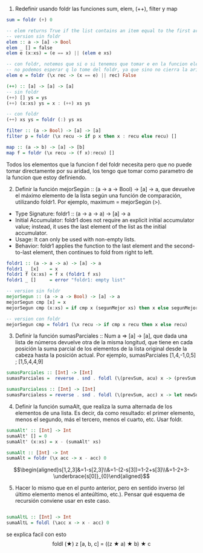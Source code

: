 1) Redefinir usando foldr las funciones sum, elem, (++), filter y map


```haskell
sum = foldr (+) 0
```

```haskell
-- elem returns True if the list contains an item equal to the first argument
-- version sin foldr
elem :: a -> [a] -> Bool
elem _ [] = false
elem e (x:xs) = (e == x) || (elem e xs)

-- con foldr, notemos que si o si tenemos que tomar e en la funcion elem,
-- no podemos esperar q lo tome del foldr, ya que sino no cierra la aridad de f
elem e = foldr (\x rec -> (x == e) || rec) False
```

```haskell
(++) :: [a] -> [a] -> [a]
-- sin foldr
(++) [] ys = ys
(++) (x:xs) ys = x : (++) xs ys

-- con foldr
(++) xs ys = foldr (:) ys xs
```

```haskell
filter :: (a -> Bool) -> [a] -> [a]
filter p = foldr (\x recu -> if p x then x : recu else recu) []
```

```haskell
map :: (a -> b) -> [a] -> [b]
map f = foldr (\x recu -> (f x):recu) []
```

Todos los elementos que la funcion f del foldr necesita pero que no puede tomar directamente por su aridad, los tengo que tomar como parametro de la funcion que estoy definiendo.


2) Definir la función mejorSegún :: (a -> a -> Bool) -> [a] -> a, que devuelve el máximo elemento
de la lista según una función de comparación, utilizando foldr1. Por ejemplo, maximum = mejorSegún
(>).


- Type Signature: foldr1 :: (a -> a -> a) -> [a] -> a
- Initial Accumulator: foldr1 does not require an explicit initial accumulator value; instead, it uses the last element of the list as the initial accumulator.
- Usage: It can only be used with non-empty lists.
- Behavior: foldr1 applies the function to the last element and the second-to-last element, then continues to fold from right to left.

```haskell
foldr1 :: (a -> a -> a) -> [a] -> a
foldr1 _ [x]    = x
foldr1 f (x:xs) = f x (foldr1 f xs)
foldr1 _ []     = error "foldr1: empty list"
```


```haskell
-- version sin foldr
mejorSegun :: (a -> a -> Bool) -> [a] -> a
mejorSegun cmp [x] = x
mejorSegun cmp (x:xs) = if cmp x (segunMejor xs) then x else segunMejor xs  

-- version con foldr
mejorSegun cmp = foldr1 (\x recu -> if cmp x recu then x else recu)
```
3) Definir la función
sumasParciales :: Num a => [a] -> [a], que dada una lista de números devuelve
otra de la misma longitud, que tiene en cada posición la suma parcial de los elementos de la lista original
desde la cabeza hasta la posición actual. Por ejemplo, sumasParciales [1,4,-1,0,5] ; [1,5,4,4,9]

```haskell
sumasParciales :: [Int] -> [Int]
sumasParciales =  reverse . snd . foldl (\(prevSum, acu) x -> (prevSum + x, ((prevSum + x) : acu))) (0, [])

sumasParcialess :: [Int] -> [Int]
sumasParcialess = reverse . snd . foldl (\(prevSum, acc) x -> let newSum = prevSum + x in (newSum, newSum : acc)) (0, [])
```

4)  Definir la función sumaAlt, que realiza la suma alternada de los elementos de una lista. Es decir, da como
resultado: el primer elemento, menos el segundo, más el tercero, menos el cuarto, etc. Usar foldr.

```haskell 
sumaAlt' :: [Int] -> Int
sumaAlt' [] = 0
sumaAlt' (x:xs) = x - (sumaAlt' xs)

sumaAlt :: [Int] -> Int
sumaAlt = foldr (\x acc -> x - acc) 0
```
$$\begin{aligned}s[1,2,3]&=1-s[2,3]\\&=1-(2-s[3])=1-2+s[3]\\&=1-2+3-\underbrace{s[0]}_{0}\end{aligned}$$

5) Hacer lo mismo que en el punto anterior, pero en sentido inverso (el último elemento menos el anteúltimo,
etc.). Pensar qué esquema de recursión conviene usar en este caso.

```haskell

sumaAltL :: [Int] -> Int
sumaAltL = foldl (\acc x -> x - acc) 0
```
se explica facil con esto
$$\mathrm{foldl~(★)~z~[a,~b,~c]~=~((z~★~a)~★~b)~★~c}$$


